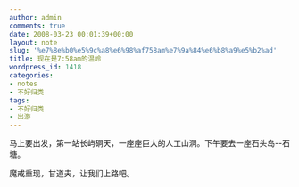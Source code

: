 ```yaml
---
author: admin
comments: true
date: 2008-03-23 00:01:39+00:00
layout: note
slug: '%e7%8e%b0%e5%9c%a8%e6%98%af758am%e7%9a%84%e6%b8%a9%e5%b2%ad'
title: 现在是7:58am的温岭
wordpress_id: 1418
categories:
- notes
- 不好归类
tags:
- 不好归类
- 出游
---
```


马上要出发，第一站长屿硐天，一座座巨大的人工山洞。下午要去一座石头岛--石塘。

魔戒重现，甘道夫，让我们上路吧。
